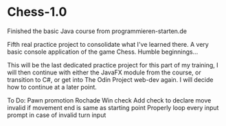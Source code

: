 # Chess-1.0
Finished the basic Java course from programmieren-starten.de

Fifth real practice project to consolidate what I've learned there.
A very basic console application of the game Chess. Humble beginnings...

This will be the last dedicated practice project for this part of my training,
I will then continue with either the JavaFX module from the course, or transition
to C#, or get into The Odin Project web-dev again. I will decide how to continue
at a later point.

To Do: Pawn promotion
       Rochade
       Win check
       Add check to declare move invalid if movement end is same as starting point
       Properly loop every input prompt in case of invalid turn input